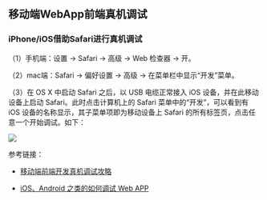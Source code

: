 



## 移动端WebApp前端真机调试


### iPhone/iOS借助Safari进行真机调试


（1）手机端：设置 → Safari → 高级 → Web 检查器 → 开。

（2）mac端：Safari → 偏好设置 → 高级 → 在菜单栏中显示“开发”菜单。


（3）在 OS X 中启动 Safari 之后，以 USB 电缆正常接入 iOS 设备，并在此移动设备上启动 Safari。此时点击计算机上的 Safari 菜单中的“开发”，可以看到有 iOS 设备的名称显示，其子菜单项即为移动设备上 Safari 的所有标签页，点击任意一个开始调试。如下：


![](http://img.smyhvae.com/20180621_1900.png)



参考链接：

- [移动端前端开发真机调试攻略](https://juejin.im/entry/563ab66400b0bf37d79aa17d)

- [iOS、Android 之类的如何调试 Web APP](https://segmentfault.com/q/1010000000124121)

